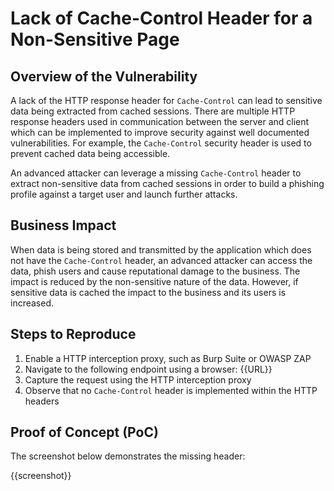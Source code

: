 # Lack of Cache-Control Header for a Non-Sensitive Page

## Overview of the Vulnerability

A lack of the HTTP response header for `Cache-Control` can lead to sensitive data being extracted from cached sessions. There are multiple HTTP response headers used in communication between the server and client which can be implemented to improve security against well documented vulnerabilities. For example, the `Cache-Control` security header is used to prevent cached data being accessible.

An advanced attacker can leverage a missing `Cache-Control` header to extract non-sensitive data from cached sessions in order to build a phishing profile against a target user and launch further attacks.

## Business Impact

When data is being stored and transmitted by the application which does not have the `Cache-Control` header, an advanced attacker can access the data, phish users and cause reputational damage to the business. The impact is reduced by the non-sensitive nature of the data. However, if sensitive data is cached the impact to the business and its users is increased.

## Steps to Reproduce

1. Enable a HTTP interception proxy, such as Burp Suite or OWASP ZAP
1. Navigate to the following endpoint using a browser: {{URL}}
1. Capture the request using the HTTP interception proxy
1. Observe that no `Cache-Control` header is implemented within the HTTP headers

## Proof of Concept (PoC)

The screenshot below demonstrates the missing header:

{{screenshot}}

